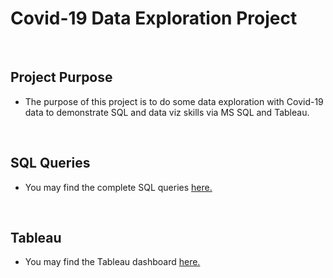 # Covid-19 Data Exploration Project

&nbsp;

## Project Purpose

- The purpose of this project is to do some data exploration with Covid-19 data to demonstrate SQL and data viz skills via MS SQL and Tableau.

 &nbsp;
 
 ## SQL Queries
 
 - You may find the complete SQL queries [here.](https://github.com/PeterTO20/Portfolio-Projects/blob/Covid-19-Project-SQL-Queries/Covid-19%20SQL%20Queries)
 
  &nbsp;
  
 ## Tableau
 
 - You may find the Tableau dashboard [here.](https://public.tableau.com/app/profile/peter.masternak/viz/Portfolio_Project_Covid_1/Dashboard1)
